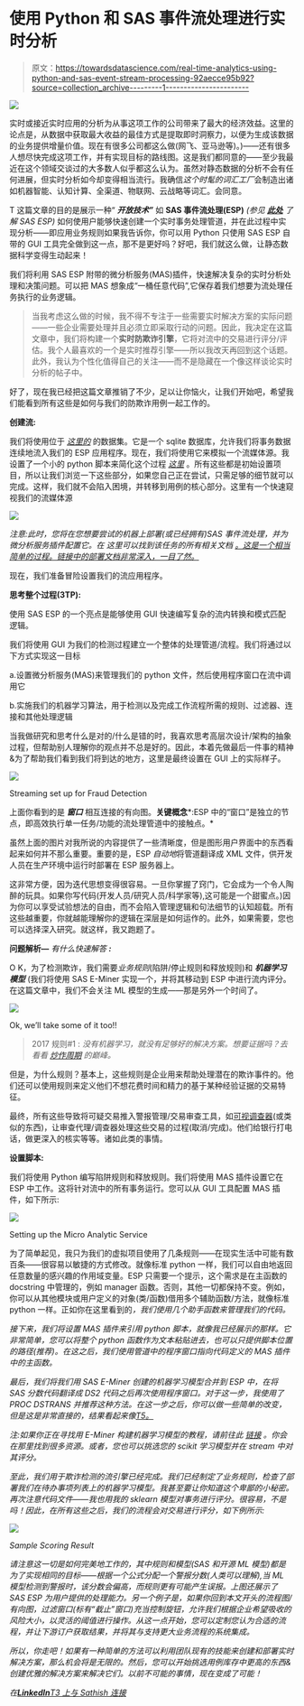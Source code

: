 # 使用 Python 和 SAS 事件流处理进行实时分析

> 原文：<https://towardsdatascience.com/real-time-analytics-using-python-and-sas-event-stream-processing-92aecce95b92?source=collection_archive---------1----------------------->

![](img/307dcdc832ee0fad33280c1baebbcb30.png)

实时或接近实时应用的分析为从事这项工作的公司带来了最大的经济效益。这里的论点是，从数据中获取最大收益的最佳方式是提取即时洞察力，以便为生成该数据的业务提供增量价值。现在有很多公司都这么做(网飞、亚马逊等)。)——还有很多人想尽快完成这项工作，并有实现目标的路线图。这是我们都同意的——至少我最近在这个领域交谈过的大多数人似乎都这么认为。虽然对静态数据的分析不会有任何进展，但实时分析如今却变得相当流行。我确信*这个时髦的词汇工厂*会制造出诸如机器智能、认知计算、全渠道、物联网、云战略等词汇。会同意。

T 这篇文章的目的是展示一种“ ***开放技术”*** 如 **SAS 事件流处理(ESP)** *(参见* [***此处***](https://www.sas.com/en_us/software/data-management/event-stream-processing.html) *了解 SAS ESP)* 如何使用户能够快速创建一个实时事务处理管道，并在此过程中实现分析——即应用业务规则如果我告诉你，你可以用 Python 只使用 SAS ESP 自带的 GUI 工具完全做到这一点，那不是更好吗？好吧，我们就这么做，让静态数据科学变得生动起来！

我们将利用 SAS ESP 附带的微分析服务(MAS)插件，快速解决复杂的实时分析处理和决策问题。可以把 MAS 想象成“一桶任意代码”,它保存着我们想要为流处理任务执行的业务逻辑。

> 当我考虑这么做的时候，我不得不专注于一些需要实时解决方案的实际问题——一些企业需要处理并且必须立即采取行动的问题。因此，我决定在这篇文章中，我们将构建一个**实时防欺诈引擎**，它将对流中的交易进行评分/评估。我个人最喜欢的一个是实时推荐引擎——所以我改天再回到这个话题。此外，我认为个性化值得自己的关注——而不是隐藏在一个像这样谈论实时分析的帖子中。

好了，现在我已经把这篇文章推销了不少，足以让你恼火，让我们开始吧，希望我们能看到所有这些是如何与我们的防欺诈用例一起工作的。

**创建流:**

我们将使用位于 [*这里的*](https://github.com/datasciencemonkey/fraud_demo/blob/master/fraud_demo/transactions.db) 的数据集。它是一个 sqlite 数据库，允许我们将事务数据连续地流入我们的 ESP 应用程序。现在，我们将使用它来模拟一个流媒体源。我设置了一个小的 python 脚本来简化这个过程 [*这里*](https://github.com/datasciencemonkey/fraud_demo/blob/master/fraud_demo/fraud_data_stream.py) 。所有这些都是初始设置项目，所以让我们浏览一下这些部分，如果您自己正在尝试，只需足够的细节就可以完成。这样，我们就不会陷入困境，并转移到用例的核心部分。这里有一个快速窥视我们的流媒体源

![](img/08c98e8370555828e665173a98dfcf68.png)

*注意:此时，您将在您想要尝试的机器上部署(或已经拥有)SAS 事件流处理，并为微分析服务插件配置它。在* *这里可以找到该任务的所有相关文档* [*。这是一个相当简单的过程。链接中的部署文档非常深入，一目了然。*](http://support.sas.com/documentation/onlinedoc/esp/)

现在，我们准备冒险设置我们的流应用程序。

**思考整个过程(3TP):**

使用 SAS ESP 的一个亮点是能够使用 GUI 快速编写复杂的流内转换和模式匹配逻辑。

我们将使用 GUI 为我们的检测过程建立一个整体的处理管道/流程。我们将通过以下方式实现这一目标

a.设置微分析服务(MAS)来管理我们的 python 文件，然后使用程序窗口在流中调用它

b.实施我们的机器学习算法，用于检测以及完成工作流程所需的规则、过滤器、连接和其他处理逻辑

当我做研究和思考什么是对的/什么是错的时，我喜欢思考高层次设计/架构的抽象过程，但帮助别人理解你的观点并不总是好的。因此，本着先做最后一件事的精神&为了帮助我们看到我们将到达的地方，这里是最终设置在 GUI 上的实际样子。

![](img/5c1826cca847fb7df9f44560b556f3f4.png)

Streaming set up for Fraud Detection

上面你看到的是 ***窗口*** 相互连接的有向图。**关键概念***:ESP 中的“窗口”是独立的节点，即高效执行单一任务/功能的流处理管道中的接触点。*

虽然上面的图片对我所说的内容提供了一些清晰度，但是图形用户界面中的东西看起来如何并不那么重要。重要的是，ESP *自动地*将管道翻译成 XML 文件，供开发人员在生产环境中运行时部署在 ESP 服务器上。

这非常方便，因为迭代思想变得很容易。一旦你掌握了窍门，它会成为一个令人陶醉的玩具。如果你写代码(开发人员/研究人员/科学家等),这可能是一个甜蜜点。)因为你可以享受试验想法的自由，而不会陷入管理逻辑和句法细节的认知超载。所有这些越重要，你就越能理解你的逻辑在深层是如何运作的。此外，如果需要，您也可以选择深入研究。就这样，我又跑题了。

**问题解析—** *有什么快速解答* ***:***

O K，为了检测欺诈，我们需要*业务规则*(陷阱/停止规则和释放规则)和 ***机器学习模型*** (我们将使用 SAS E-Miner 实现一个，并将其移动到 ESP 中进行流内评分。在这篇文章中，我们不会关注 ML 模型的生成——那是另外一个时间了。

![](img/b42e0e7fafdf3abd4e6cf4edb511b8c8.png)

Ok, we’ll take some of it too!!

> 2017 规则#1 : *没有机器学习，就没有足够好的解决方案。想要证据吗？去看看* [*炒作周期*](http://www.gartner.com/newsroom/id/3412017) *的巅峰。*

但是，为什么规则？基本上，这些规则是企业用来帮助处理潜在的欺诈事件的。他们还可以使用规则来定义他们不想花费时间和精力的基于某种经验证据的交易特征。

最终，所有这些导致将可疑交易推入警报管理/交易审查工具，如[可视调查器](https://www.sas.com/en_us/software/intelligence-analytics-visual-investigator.html)(或类似的东西)，让审查代理/调查器处理这些交易的过程(取消/完成)。他们给银行打电话，做更深入的核实等等。诸如此类的事情。

**设置脚本:**

我们将使用 Python 编写陷阱规则和释放规则。我们将使用 MAS 插件设置它在 ESP 中工作。这将针对流中的所有事务运行。您可以从 GUI 工具配置 MAS 插件，如下所示:

![](img/3778b8e568c6114efd1bed57cf1739e0.png)

Setting up the Micro Analytic Service

为了简单起见，我只为我们的虚拟项目使用了几条规则——在现实生活中可能有数百条——很容易以敏捷的方式修改。就像标准 python 一样，我们可以自由地返回任意数量的感兴趣的作用域变量。ESP 只需要一个提示，这个需求是在主函数的 docstring 中管理的，例如 manager 函数。否则，其他一切都保持不变。例如，你可以从其他模块或用户定义的对象(类/函数)借用多个辅助函数/方法，就像标准 python 一样。正如你在这里看到的[](https://github.com/datasciencemonkey/fraud_demo/blob/master/fraud_demo/rules.py)*，我们使用几个助手函数来管理我们的代码。*

*接下来，我们将设置 MAS 插件来引用 python 脚本，就像我已经展示的那样。它非常简单，您可以将整个 python 函数作为文本粘贴进去，也可以只提供脚本位置的路径(推荐)。在这之后，我们使用管道中的程序窗口指向代码定义的 MAS 插件中的主函数。*

*最后，我们将我们用 SAS E-Miner 创建的机器学习模型合并到 ESP 中，在将 SAS 分数代码翻译成 DS2 代码之后再次使用程序窗口。对于这一步，我使用了 PROC DSTRANS 并推荐这种方法。在这一步之后，你可以做一些简单的改变，但是这是非常直接的，结果看起来像[T5。](https://github.com/datasciencemonkey/fraud_demo/blob/master/fraud_demo/EM_Model/dtree_model_mod.ds2)*

**注:如果你正在寻找用 E-Miner 构建机器学习模型的教程，请前往此* [*链接*](http://support.sas.com/training/askexpert.html) *。你会在那里找到很多资源。或者，您也可以挑选您的 scikit 学习模型并在 stream 中对其评分。**

*至此，我们用于欺诈检测的流引擎已经完成。我们已经制定了业务规则，检查了部署我们在待办事项列表上的机器学习模型。我甚至要让你知道这个卑鄙的小秘密。再次注意代码文件——我也用我的 sklearn 模型对事务进行评分。很容易，不是吗！因此，在所有这些之后，我们的流程会对交易进行评分，如下例所示:*

*![](img/7a6f961758dc40520c5bf41338907c18.png)*

*Sample Scoring Result*

*请注意这一切是如何完美地工作的，其中规则和模型(SAS 和开源 ML 模型)都是为了实现相同的目标——根据一个公式分配一个警报分数(人类可以理解),当 ML 模型检测到警报时，该分数会偏高，而规则更有可能产生误报。上图还展示了 SAS ESP 为用户提供的处理能力。另一个例子是，如果你回到本文开头的流程图/有向图，过滤窗口(标有“截止”窗口)充当控制旋钮，允许我们根据企业希望吸收的风险大小，以灵活的阈值进行操作。从这一点开始，您可以定制您认为合适的流程，并让下游订户获取结果，并将其与支持更大业务流程的系统集成。*

*所以，你走吧！如果有一种简单的方法可以利用团队现有的技能来创建和部署实时解决方案，那么机会将是无限的。然后，您可以开始挑选用例库存中更高的东西&创建优雅的解决方案来解决它们。以前不可能的事情，现在变成了可能！*

*在[**LinkedIn**T3 上与 Sathish 连接](https://www.linkedin.com/in/sathishgangichetty/)*